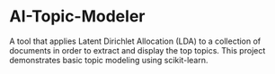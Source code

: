 # AI-Topic-Modeler
A tool that applies Latent Dirichlet Allocation (LDA) to a collection of documents in order to extract and display the top topics. This project demonstrates basic topic modeling using scikit-learn.
